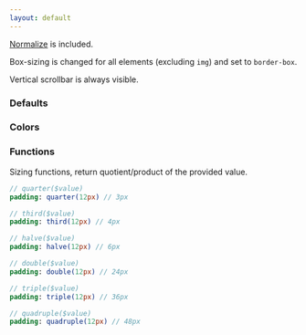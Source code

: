 ```yaml
---
layout: default
---
```


[Normalize](https://github.com/necolas/normalize.css) is included.

Box-sizing is changed for all elements (excluding `img`) and set to `border-box`.

Vertical scrollbar is always visible.

### Defaults

### Colors

### Functions

Sizing functions, return quotient/product of the provided value.

```sass
// quarter($value)
padding: quarter(12px) // 3px

// third($value)
padding: third(12px) // 4px

// halve($value)
padding: halve(12px) // 6px

// double($value)
padding: double(12px) // 24px

// triple($value)
padding: triple(12px) // 36px

// quadruple($value)
padding: quadruple(12px) // 48px
```
